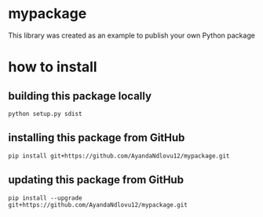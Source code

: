 # mypackage
This library was created as an example to publish your own Python package

# how to install

## building this package locally
`python setup.py sdist`

## installing this package from GitHub
`pip install git+https://github.com/AyandaNdlovu12/mypackage.git`

## updating this package from GitHub
`pip install --upgrade git+https://github.com/AyandaNdlovu12/mypackage.git`